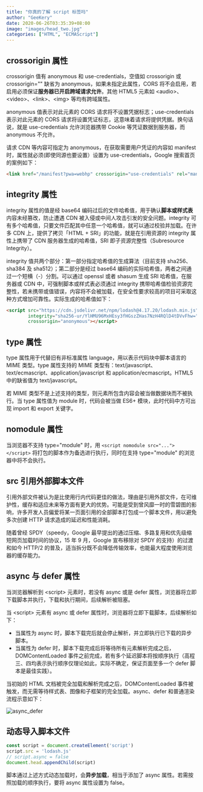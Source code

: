 ```yaml
---
title: "你真的了解 script 标签吗"
author: "GeeKery"
date: 2020-06-26T03:35:39+08:00
image: "images/head_two.jpg"
categories: ["HTML", "ECMAScript"]
---
```


## crossorigin 属性

crossorigin 值有 anonymous 和 use-credentials，空值如 crossorigin 或 crossorigin="" 缺省为 anonymous，如果未指定此属性，CORS 将不会启用，若启用必须保证**服务器已开启跨域请求允许**。其他 HTML5 元素如 \<audio>、\<video>、\<link>、\<img> 等均有跨域属性。

anonymous 值表示对此元素的 CORS 请求将不设置凭据标志；use-credentials 表示对此元素的 CORS 请求将设置凭证标志，这意味着请求将提供凭据。换句话说，就是 use-credentials 允许浏览器携带 Cookie 等凭证数据到服务器，而 anonymous 不允许。

请求 CDN 等内容可指定为 anonymous，在获取需要用户凭证的内容如 manifest 时，属性就必须(即使同源也要设置）设置为 use-credentials，Google 搜索首页的案例如下：

```html
<link href="/manifest?pwa=webhp" crossorigin="use-credentials" rel="manifest">
```

## integrity 属性

integrity 属性的值是经 base64 编码过后的文件哈希值，用于确认**脚本或样式表**内容未经篡改，防止遭遇 CDN 被入侵或中间人攻击引发的安全问题。integrity 可有多个哈希值，只要文件匹配其中任意一个哈希值，就可以通过校验并加载。在许多 CDN 上，提供了拷贝「HTML + SRI」的功能，就是在引用资源的 integrity 属性上携带了 CDN 服务器生成的哈希值，SRI 即子资源完整性（Subresource Integrity）。

integrity 值共两个部分：第一部分指定哈希值的生成算法（目前支持 sha256、sha384 及 sha512）；第二部分是经过 base64 编码的实际哈希值，两者之间通过一个短横（-）分割。可以通过 openssl 或者 shasum 生成 SRI 哈希值，在服务器或 CDN 中，可强制脚本或样式表必须通过 integrity 携带哈希值检验资源完整性，若未携带或值错误，内容将不会被加载，在安全性要求较高的项目可采取这种方式增加可靠性。实际生成的哈希值如下：

```html
<script src="https://cdn.jsdelivr.net/npm/lodash@4.17.20/lodash.min.js" 
        integrity="sha256-ur/YlHMU96MxHEsy3fHGszZHas7NzH4RQlD4tDVvFhw=" 
        crossorigin="anonymous"></script>
```

## type 属性

type 属性用于代替旧有非标准属性 language，用以表示代码块中脚本语言的 MIME 类型。type 属性支持的 MIME 类型有：text/javascript、text/ecmascript、application/javascript 和 application/ecmascript。HTML5 中的缺省值为 text/javascript。

若 MIME 类型不是上述支持的类型，则元素所包含内容会被当做数据块而不被执行。当 type 属性值为 module 时，代码会被当做 ES6+ 模块，此时代码中方可出现 import 和 export 关键字。

## nomodule 属性

当浏览器不支持 type="module"  时，用 `<script nomodule src="..."></script>` 将打包的脚本作为备选进行执行，同时在支持 type="module"  的浏览器中将不会执行。

## src 引用外部脚本文件

引用外部文件被认为是比使用行内代码更佳的做法，理由是引用外部文件，在可维护性，缓存和适应未来等方面有更大的优势。可能是受到曾风靡一时的雪碧图的影响，许多开发人员偏爱将某一页面引用的全部脚本打包成一个脚本文件，用以避免多次创建 HTTP 请求造成的延迟和性能消耗。

随着曾经 SPDY（speedy，Google 最早提出的通过压缩、多路复用和优先级缩短网页加载时间的协议，15 年 9 月，Google 宣布移除对 SPDY 的支持）的过渡和如今 HTTP/2 的普及，适当拆分既不会降低传输效率，也能最大程度使用浏览器的缓存能力。

## async 与 defer 属性

当浏览器解析到 \<script> 元素时，若没有 async 或是 defer 属性，浏览器将立即下载脚本并执行，下载和执行期间，后续解析被阻塞。

当 \<script> 元素有 async 或 defer 属性时，浏览器将立即下载脚本，后续解析如下：
- 当属性为 async 时，脚本下载完后就会停止解析，并立即执行已下载的异步脚本。
- 当属性为 defer 时，脚本下载完成后将等待所有元素解析完成之后，DOMContentLoaded 事件之前完成，若有多个延迟脚本将按顺序执行（高程三、四均表示执行顺序仅理论如此，实际不确定，保证页面至多一个 defer 脚本是最佳实践）。

当初始的 HTML 文档被完全加载和解析完成之后，DOMContentLoaded 事件被触发，而无需等待样式表、图像和子框架的完全加载。async、defer 和普通渲染流程示意如下：

![async_defer](/你真的了解script标签吗/async_defer.png)

## 动态导入脚本文件

``` js
const script = document.createElement('script')
script.src = 'lodash.js'
// script.async = false
document.head.appendChild(script)
```

脚本通过上述方式动态加载时，会**异步加载**，相当于添加了 async 属性。若需按照加载的顺序执行，要将 async 属性设置为 false。
